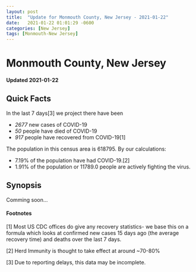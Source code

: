 ```yaml
---
layout: post
title:  "Update for Monmouth County, New Jersey - 2021-01-22"
date:   2021-01-22 01:01:29 -0600
categories: [New Jersey]
tags: [Monmouth-New Jersey]
---
```


# Monmouth County, New Jersey
#### Updated 2021-01-22

## Quick Facts

In the last 7 days[3] we project there have been
- *2677* new cases of COVID-19
- *50* people have died of COVID-19
- *917* people have recovered from COVID-19[1]

The population in this census area is 618795. By our calculations:
- 7.19% of the population have had COVID-19.[2]
- 1.91% of the population or 11789.0 people are actively fighting the virus.

## Synopsis

Comming soon...


#### Footnotes

[1] Most US CDC offices do give any recovery statistics- we base this on a formula which looks at confirmed new cases
15 days ago (the average recovery time) and deaths over the last 7 days.

[2] Herd Immunity is thought to take effect at around ~70-80%

[3] Due to reporting delays, this data may be incomplete.
 
    